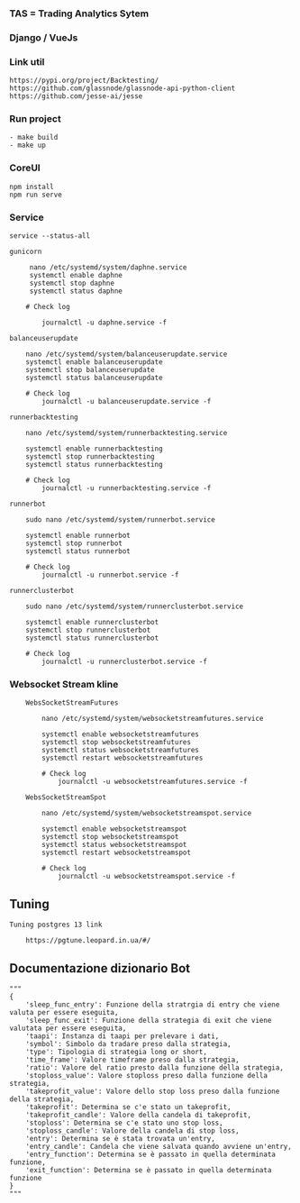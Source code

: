 ### TAS = Trading Analytics Sytem

### Django / VueJs

### Link util

    https://pypi.org/project/Backtesting/
    https://github.com/glassnode/glassnode-api-python-client
    https://github.com/jesse-ai/jesse

### Run project

    - make build
    - make up

### CoreUI

    npm install
    npm run serve

### Service

    service --status-all

    gunicorn

         nano /etc/systemd/system/daphne.service
         systemctl enable daphne
         systemctl stop daphne
         systemctl status daphne

        # Check log
            
            journalctl -u daphne.service -f

    balanceuserupdate
        
        nano /etc/systemd/system/balanceuserupdate.service
        systemctl enable balanceuserupdate
        systemctl stop balanceuserupdate
        systemctl status balanceuserupdate

        # Check log
            journalctl -u balanceuserupdate.service -f
    
    runnerbacktesting
        
        nano /etc/systemd/system/runnerbacktesting.service

        systemctl enable runnerbacktesting
        systemctl stop runnerbacktesting
        systemctl status runnerbacktesting

        # Check log
            journalctl -u runnerbacktesting.service -f

    runnerbot
        
        sudo nano /etc/systemd/system/runnerbot.service

        systemctl enable runnerbot
        systemctl stop runnerbot
        systemctl status runnerbot

        # Check log
            journalctl -u runnerbot.service -f

    runnerclusterbot
        
        sudo nano /etc/systemd/system/runnerclusterbot.service

        systemctl enable runnerclusterbot
        systemctl stop runnerclusterbot
        systemctl status runnerclusterbot

        # Check log
            journalctl -u runnerclusterbot.service -f    

### Websocket Stream kline

        WebsSocketStreamFutures
    
            nano /etc/systemd/system/websocketstreamfutures.service
    
            systemctl enable websocketstreamfutures
            systemctl stop websocketstreamfutures
            systemctl status websocketstreamfutures
            systemctl restart websocketstreamfutures
    
            # Check log
                journalctl -u websocketstreamfutures.service -f
    
        WebsSocketStreamSpot
    
            nano /etc/systemd/system/websocketstreamspot.service
    
            systemctl enable websocketstreamspot
            systemctl stop websocketstreamspot
            systemctl status websocketstreamspot
            systemctl restart websocketstreamspot
    
            # Check log
                journalctl -u websocketstreamspot.service -f    

## Tuning

    Tuning postgres 13 link

        https://pgtune.leopard.in.ua/#/

## Documentazione dizionario Bot
    
    """
    {
        'sleep_func_entry': Funzione della stratrgia di entry che viene valuta per essere eseguita,
        'sleep_func_exit': Funzione della strategia di exit che viene valutata per essere eseguita,
        'taapi': Instanza di taapi per prelevare i dati,
        'symbol': Simbolo da tradare preso dalla strategia,
        'type': Tipologia di strategia long or short,
        'time_frame': Valore timeframe preso dalla strategia,
        'ratio': Valore del ratio presto dalla funzione della strategia,
        'stoploss_value': Valore stoploss preso dalla funzione della strategia,
        'takeprofit_value': Valore dello stop loss preso dalla funzione della strategia,
        'takeprofit': Determina se c'e stato un takeprofit,
        'takeprofit_candle': Valore della candela di takeprofit,
        'stoploss': Determina se c'e stato uno stop loss,
        'stoploss_candle': Valore della candela di stop loss,
        'entry': Determina se è stata trovata un'entry,
        'entry_candle': Candela che viene salvata quando avviene un'entry,
        'entry_function': Determina se è passato in quella determinata funzione,
        'exit_function': Determina se è passato in quella determinata funzione
    }
    """

